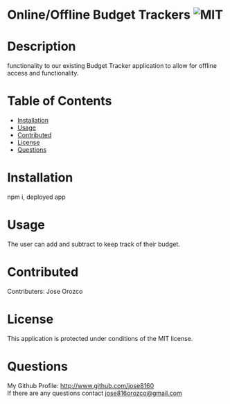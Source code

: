 # Online/Offline Budget Trackers ![MIT](https://img.shields.io/badge/license-MIT-blue.svg)
  # Description
   functionality to our existing Budget Tracker application to allow for offline access and functionality.
  # Table of Contents
  * [Installation](#installation)
  * [Usage](#usage)
  * [Contributed](#contributed)
  * [License](#license)
  * [Questions](#questions)
  # Installation  
  npm i, deployed app
  # Usage  
  The user can add and subtract to keep track of their budget.
  # Contributed
  Contributers: Jose Orozco 
  # License
  This application is protected under conditions of the MIT license.
  # Questions
  My Github Profile: http://www.github.com/jose8160  
  If there are any questions contact 
  jose816orozco@gmail.com

